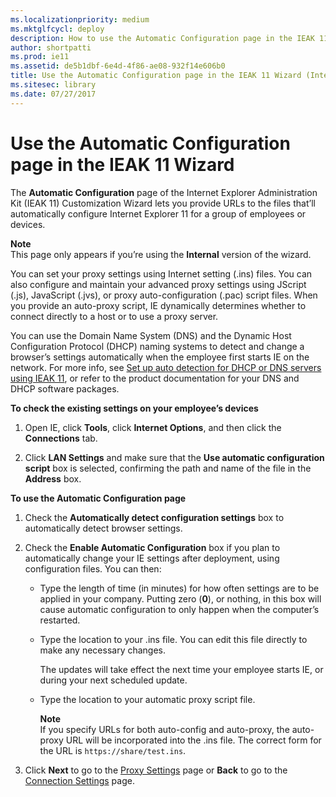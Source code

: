 ```yaml
---
ms.localizationpriority: medium
ms.mktglfcycl: deploy
description: How to use the Automatic Configuration page in the IEAK 11 Customization Wizard to add URLs to auto-configure IE.
author: shortpatti
ms.prod: ie11
ms.assetid: de5b1dbf-6e4d-4f86-ae08-932f14e606b0
title: Use the Automatic Configuration page in the IEAK 11 Wizard (Internet Explorer Administration Kit 11 for IT Pros)
ms.sitesec: library
ms.date: 07/27/2017
---
```



# Use the Automatic Configuration page in the IEAK 11 Wizard
The **Automatic Configuration** page of the Internet Explorer Administration Kit (IEAK 11) Customization Wizard lets you provide URLs to the files that’ll automatically configure Internet Explorer 11 for a group of employees or devices.

**Note**<br>
This page only appears if you’re using the **Internal** version of the wizard.

You can set your proxy settings using Internet setting (.ins) files. You can also configure and maintain your advanced proxy settings using JScript (.js), JavaScript (.jvs), or proxy auto-configuration (.pac) script files. When you provide an auto-proxy script, IE dynamically determines whether to connect directly to a host or to use a proxy server.

You can use the Domain Name System (DNS) and the Dynamic Host Configuration Protocol (DHCP) naming systems to detect and change a browser’s settings automatically when the employee first starts IE on the network. For more info, see [Set up auto detection for DHCP or DNS servers using IEAK 11](auto-detection-dhcp-or-dns-servers-ieak11.md), or refer to the product documentation for your DNS and DHCP software packages.

**To check the existing settings on your employee’s devices**

1.  Open IE, click **Tools**, click **Internet Options**, and then click the **Connections** tab.

2.  Click **LAN Settings** and make sure that the **Use automatic configuration script** box is selected, confirming the path and name of the file in the **Address** box.

**To use the Automatic Configuration page**

1.  Check the **Automatically detect configuration settings** box to automatically detect browser settings.

2.  Check the **Enable Automatic Configuration** box if you plan to automatically change your IE settings after deployment, using configuration files. You can then:

    -   Type the length of time (in minutes) for how often settings are to be applied in your company. Putting zero (**0**), or nothing, in this box will cause automatic configuration to only happen when the computer’s restarted.

    -   Type the location to your .ins file. You can edit this file directly to make any necessary changes.

        The updates will take effect the next time your employee starts IE, or during your next scheduled update.

    -   Type the location to your automatic proxy script file.

        **Note**<br>
        If you specify URLs for both auto-config and auto-proxy, the auto-proxy URL will be incorporated into the .ins file. The correct form for the URL is `https://share/test.ins`.

3.  Click **Next** to go to the [Proxy Settings](proxy-settings-ieak11-wizard.md) page or **Back** to go to the [Connection Settings](connection-settings-ieak11-wizard.md) page.

 

 





